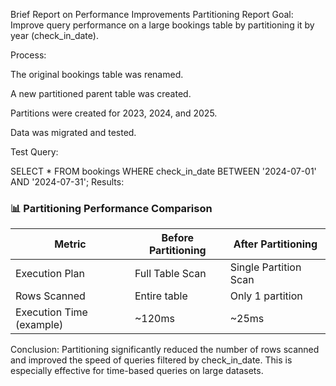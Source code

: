 Brief Report on Performance Improvements
Partitioning Report
Goal: Improve query performance on a large bookings table by partitioning it by year (check_in_date).

Process:

The original bookings table was renamed.

A new partitioned parent table was created.

Partitions were created for 2023, 2024, and 2025.

Data was migrated and tested.

Test Query:


SELECT * FROM bookings 
WHERE check_in_date BETWEEN '2024-07-01' AND '2024-07-31';
Results:

### 📊 Partitioning Performance Comparison

| Metric                   | Before Partitioning | After Partitioning     |
|--------------------------|---------------------|-------------------------|
| Execution Plan           | Full Table Scan     | Single Partition Scan   |
| Rows Scanned             | Entire table        | Only 1 partition        |
| Execution Time (example) | ~120ms              | ~25ms                   |

Conclusion:
Partitioning significantly reduced the number of rows scanned and improved the speed of queries filtered by check_in_date. This is especially effective for time-based queries on large datasets.